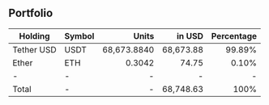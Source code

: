 ## Portfolio

|Holding|Symbol|Units|in USD|Percentage|
|---|----|---:|---:|---:|
|Tether USD|USDT|68,673.8840|68,673.88|99.89%|
|Ether|ETH|0.3042|74.75|0.10%|
|-|-|-|-|-|
|Total|-|-|68,748.63|100%|
